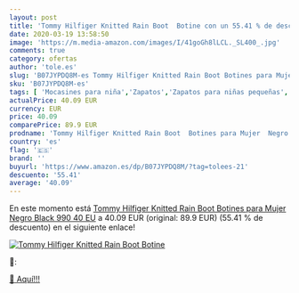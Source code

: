 ```yaml
---
layout: post
title: 'Tommy Hilfiger Knitted Rain Boot  Botine con un 55.41 % de descuento'
date: 2020-03-19 13:58:50
image: 'https://m.media-amazon.com/images/I/41goGh8lLCL._SL400_.jpg'
comments: true
category: ofertas
author: 'tole.es'
slug: 'B07JYPDQ8M-es Tommy Hilfiger Knitted Rain Boot Botines para Mujer Negro...'
sku: 'B07JYPDQ8M-es'
tags: [ 'Mocasines para niña','Zapatos','Zapatos para niñas pequeñas','Zapatos y complementos','botines', ]
actualPrice: 40.09 EUR
currency: EUR
price: 40.09
comparePrice: 89.9 EUR
prodname: 'Tommy Hilfiger Knitted Rain Boot  Botines para Mujer  Negro  Black 990   40 EU'
country: 'es'
flag: '🇪🇸'
brand: ''
buyurl: 'https://www.amazon.es/dp/B07JYPDQ8M/?tag=tolees-21'
descuento: '55.41'
average: '40.09'
---
```


En este momento está [Tommy Hilfiger Knitted Rain Boot  Botines para Mujer  Negro  Black 990   40 EU](https://www.amazon.es/dp/B07JYPDQ8M/?tag=tolees-21) a 40.09 EUR (original: 89.9 EUR) (55.41 %  de descuento) en el siguiente enlace!

[![Tommy Hilfiger Knitted Rain Boot  Botine](https://m.media-amazon.com/images/I/41goGh8lLCL._SL400_.jpg)](https://www.amazon.es/dp/B07JYPDQ8M/?tag=tolees-21)

🔎:


[🛒 Aquí!!!](https://www.amazon.es/dp/B07JYPDQ8M/?tag=tolees-21)
